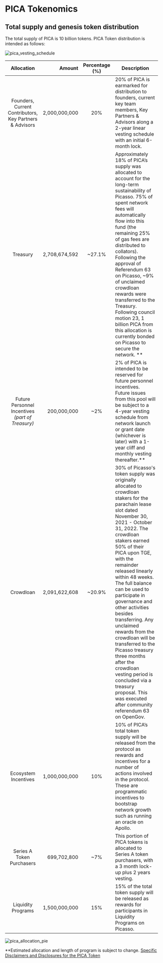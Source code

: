 # PICA Tokenomics

## Total supply and genesis token distribution

The total supply of PICA is 10 billion tokens. PICA Token distribution is intended as follows:

![pica_vesting_schedule](./pica-vesting-schedule.png)

|                      Allocation                       |         Amount |  Percentage (%)  | Description                                                                                                                                                                                                                                                                                                                                                                                                                                                                                                                                         |
|:-----------------------------------------------------:|---------------:|:----------------:|-----------------------------------------------------------------------------------------------------------------------------------------------------------------------------------------------------------------------------------------------------------------------------------------------------------------------------------------------------------------------------------------------------------------------------------------------------------------------------------------------------------------------------------------------------|
| Founders, Current Contributors, Key Partners & Advisors |  2,000,000,000 |      20%      | 20% of PICA is earmarked for distribution to founders, current key team members, Key Partners & Advisors along a 2-year linear vesting schedule with an initial 6-month lock.                                                                                                                                                                                                                                                                                                               |
|                       Treasury                        |  2,708,674,592 |       ~27.1%       | Approximately 18% of PICA’s supply was allocated to account for the long-term sustainability of Picasso. 75% of spent network fees will automatically flow into this fund (the remaining 25% of gas fees are distributed to collators). Following the approval of Referendum 63 on Picasso, ~9% of unclaimed crowdloan rewards were transferred to the Treasury. Following council motion 23, 1 billion PICA from this allocation is currently bonded on Picasso to secure the network. **                                                                                                              |
|    Future Personnel Incentives _(part of Treasury)_     |    200,000,000 |        ~2%        | 2% of PICA is intended to be reserved for future personnel incentives. Future issues from this pool will be subject to a 4-year vesting schedule from network launch or grant date (whichever is later) with a 1-year cliff and monthly vesting thereafter.**                                                                                                                                                                                                                                                                                                                                                                                                                                                                                                            |
|                       Crowdloan                       |  2,091,622,608 |       ~20.9%        | 30% of Picasso's token supply was originally allocated to crowdloan stakers for the parachain lease slot dated November 30, 2021 - October 31, 2022. The crowdloan stakers earned 50% of their PICA upon TGE, with the remainder released linearly within 48 weeks. The full balance can be used to participate in governance and other activities besides transferring. Any unclaimed rewards from the crowdloan will be transferred to the Picasso treasury three months after the crowdloan vesting period is concluded via a treasury proposal. This was executed after community referendum 63 on OpenGov. |
|                 Ecosystem Incentives                  |  1,000,000,000 |       10%        | 10% of PICA’s total token supply will be released from the protocol as rewards and incentives for a number of actions involved in the protocol. These are programmatic incentives to bootstrap network growth such as running an oracle on Apollo.                                                                                                                                                                                                                                                                                                  |                                                                                                                                                                                                                                                                                                                        |
|               Series A Token Purchasers               |    699,702,800 |      ~7%      | This portion of PICA tokens is allocated to Series A token purchasers, with a 3 month lock-up plus 2 years vesting.                                                                                                                                                                                                                                                                                                                                                                            |
|                  Liquidity Programs                   |  1,500,000,000 |       15%        | 15% of the total token supply will be released as rewards for participants in Liquidity Programs on Picasso.                                                                                                                                                                                                                                                                                                                                                                                                 |


![pica_allocation_pie](./pica-allocation-pie.png)

**Estimated allocation and length of program is subject to change. 
[Specific Disclaimers and Disclosures for the PICA Token](https://docs.picasso.network/faqs/disclaimers-disclosures-for-composable-tokens)